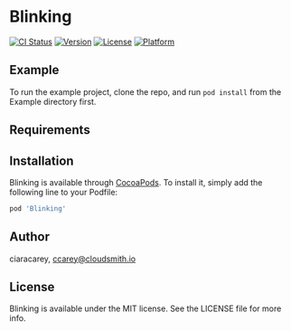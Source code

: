 # Blinking

[![CI Status](https://img.shields.io/travis/ciaracarey/Blinking.svg?style=flat)](https://travis-ci.org/ciaracarey/Blinking)
[![Version](https://img.shields.io/cocoapods/v/Blinking.svg?style=flat)](https://cocoapods.org/pods/Blinking)
[![License](https://img.shields.io/cocoapods/l/Blinking.svg?style=flat)](https://cocoapods.org/pods/Blinking)
[![Platform](https://img.shields.io/cocoapods/p/Blinking.svg?style=flat)](https://cocoapods.org/pods/Blinking)

## Example

To run the example project, clone the repo, and run `pod install` from the Example directory first.

## Requirements

## Installation

Blinking is available through [CocoaPods](https://cocoapods.org). To install
it, simply add the following line to your Podfile:

```ruby
pod 'Blinking'
```

## Author

ciaracarey, ccarey@cloudsmith.io

## License

Blinking is available under the MIT license. See the LICENSE file for more info.
